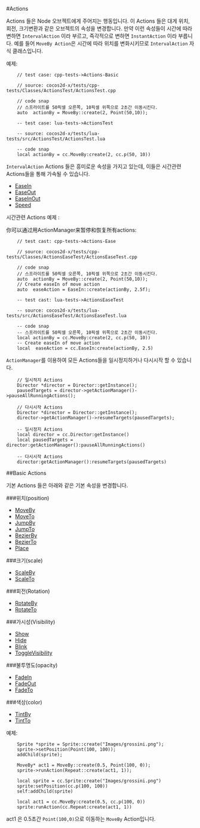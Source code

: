 #Actions

Actions 들은 Node 오브젝트에게 주어지는 행동입니다.  이 Actions 들은 대게 위치, 회전, 크기변환과 같은 오브젝트의 속성을 변경합니다. 만약 이런 속성들이 시간에 따라 변하면 `IntervalAction` 이라 부르고, 즉각적으로 변하면 `InstantAction` 이라 부릅니다. 예를 들어 `MoveBy Action`은 시간에 따라 위치를 변화시키므로 `IntervalAction` 자식 클래스입니다.

예제:
```
	// test case: cpp-tests->Actions-Basic

    // source: cocos2d-x/tests/cpp-tests/Classes/ActionsTest/ActionsTest.cpp

    // code snap
    // 스프라이트를 50픽셀 오른쪽, 10픽셀 위쪽으로 2초간 이동시킨다.
    auto  actionBy = MoveBy::create(2, Point(50,10));
```
```
    -- test case: lua-tests->ActionsTest

    -- source: cocos2d-x/tests/lua-tests/src/ActionsTest/ActionsTest.lua

    -- code snap
    local actionBy = cc.MoveBy:create(2, cc.p(50, 10))
```

`IntervalAction` Actions 들은 흥미로운 속성을 가지고 있는데, 이들은 시간관련 Actions들을 통해 가속될 수 있습니다.

* [EaseIn](http://www.cocos2d-x.org/reference/native-cpp/V3.0rc1/dd/dde/classcocos2d_1_1_ease_in.html)
* [EaseOut](http://www.cocos2d-x.org/reference/native-cpp/V3.0rc1/da/d63/classcocos2d_1_1_ease_out.html)
* [EaseInOut](http://www.cocos2d-x.org/reference/native-cpp/V3.0rc1/da/d63/classcocos2d_1_1_ease_out.html)
* [Speed](http://www.cocos2d-x.org/reference/native-cpp/V3.0rc1/d7/d5e/classcocos2d_1_1_speed.html)

시간관련 Actions 예제 :

你可以通过用ActionManager来暂停和恢复所有actions:

```
    // test cast: cpp-tests->Actions-Ease

    // source: cocos2d-x/tests/cpp-tests/Classes/ActionsEaseTest/ActionsEaseTest.cpp

    // code snap
    // 스프라이트를 50픽셀 오른쪽, 10픽셀 위쪽으로 2초간 이동시킨다.
    auto  actionBy = MoveBy::create(2, Point(50,10));
    // Create easeIn of move action
    auto  easeAction = EaseIn::create(actionBy, 2.5f);
```
```
    -- test cast: lua-tests->ActionsEaseTest

    -- source: cocos2d-x/tests/lua-tests/src/ActionsEaseTest/ActionsEaseTest.lua

    -- code snap
    -- 스프라이트를 50픽셀 오른쪽, 10픽셀 위쪽으로 2초간 이동시킨다.
    local actionBy = cc.MoveBy:create(2, cc.p(50, 10))
    -- Create easeIn of move action
    local  easeAction = cc.EaseIn:create(actionBy, 2.5)
```

`ActionManager`를 이용하여 모든 Actions들을 일시정지하거나 다시시작 할 수 있습니다.
```
    // 일시적지 Actions
    Director *director = Director::getInstance();
    pausedTargets = director->getActionManager()->pauseAllRunningActions();

    // 다시시작 Actions
    Director *director = Director::getInstance();
    director->getActionManager()->resumeTargets(pausedTargets);
```
```
    -- 일시정지 Actions
    local director = cc.Director:getInstance()
    local pausedTargets = director:getActionManager():pauseAllRunningActions()

    -- 다시시작 Actions
    director:getActionManager():resumeTargets(pausedTargets)
```

##Basic Actions

기본 Actions 들은 아래와 같은 기본 속성을 변경합니다.

###위치(position)

* [MoveBy](http://www.cocos2d-x.org/reference/native-cpp/V3.0rc1/d6/d7c/classcocos2d_1_1_move_by.html)
* [MoveTo](http://www.cocos2d-x.org/reference/native-cpp/V3.0rc1/de/d42/classcocos2d_1_1_move_to.html)
* [JumpBy](http://www.cocos2d-x.org/reference/native-cpp/V3.0rc1/de/d21/classcocos2d_1_1_jump_by.html)
* [JumpTo](http://www.cocos2d-x.org/reference/native-cpp/V3.0rc1/dd/d7b/classcocos2d_1_1_jump_to.html)
* [BezierBy](http://www.cocos2d-x.org/reference/native-cpp/V3.0rc1/d1/df4/classcocos2d_1_1_bezier_by.html)
* [BezierTo](http://www.cocos2d-x.org/reference/native-cpp/V3.0rc1/da/dac/classcocos2d_1_1_bezier_to.html)
* [Place](http://www.cocos2d-x.org/reference/native-cpp/V3.0rc1/de/ddd/classcocos2d_1_1_place.html)


###크기(scale)

* [ScaleBy](http://www.cocos2d-x.org/reference/native-cpp/V3.0rc1/df/d00/classcocos2d_1_1_scale_by.html)
* [ScaleTo](http://www.cocos2d-x.org/reference/native-cpp/V3.0rc1/d6/d06/classcocos2d_1_1_scale_to.html)



###회전(Rotation)

* [RotateBy](http://www.cocos2d-x.org/reference/native-cpp/V3.0rc1/d0/d28/classcocos2d_1_1_rotate_by.html)
* [RotateTo](http://www.cocos2d-x.org/reference/native-cpp/V3.0rc1/d0/d71/classcocos2d_1_1_rotate_to.html)



###가시성(Visibility)

* [Show](http://www.cocos2d-x.org/reference/native-cpp/V3.0rc1/d0/df4/classcocos2d_1_1_show.html)
* [Hide](http://www.cocos2d-x.org/reference/native-cpp/V3.0rc1/db/dd2/classcocos2d_1_1_hide.html)
* [Blink](http://www.cocos2d-x.org/reference/native-cpp/V3.0rc1/db/dc3/classcocos2d_1_1_blink.html)
* [ToggleVisibility](http://www.cocos2d-x.org/reference/native-cpp/V3.0rc1/db/d66/classcocos2d_1_1_toggle_visibility.html)



###불투명도(opacity)

* [FadeIn](http://www.cocos2d-x.org/reference/native-cpp/V3.0rc1/d0/d0a/classcocos2d_1_1_fade_in.html)
* [FadeOut](http://www.cocos2d-x.org/reference/native-cpp/V3.0rc1/dd/d49/classcocos2d_1_1_fade_out.html)
* [FadeTo](http://www.cocos2d-x.org/reference/native-cpp/V3.0rc1/d9/de6/classcocos2d_1_1_fade_to.html)



###색상(color)

* [TintBy](http://www.cocos2d-x.org/reference/native-cpp/V3.0rc1/d2/d6b/classcocos2d_1_1_tint_by.html)
* [TintTo](http://www.cocos2d-x.org/reference/native-cpp/V3.0rc1/dd/df2/classcocos2d_1_1_tint_to.html)

예제:

```
    Sprite *sprite = Sprite::create("Images/grossini.png");
    sprite->setPosition(Point(100, 100));
    addChild(sprite);

    MoveBy* act1 = MoveBy::create(0.5, Point(100, 0));
    sprite->runAction(Repeat::create(act1, 1));
```
```
    local sprite = cc.Sprite:create("Images/grossini.png")
    sprite:setPosition(cc.p(100, 100))
    self:addChild(sprite)

    local act1 = cc.MoveBy:create(0.5, cc.p(100, 0))
    sprite:runAction(cc.Repeat:create(act1, 1))
```

act1 은 0.5초간 `Point(100,0)`으로 이동하는 `MoveBy` Action입니다.

